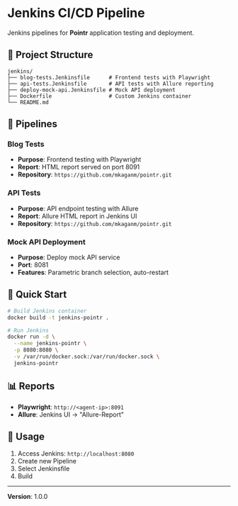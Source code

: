 # Jenkins CI/CD Pipeline

Jenkins pipelines for **Pointr** application testing and deployment.

## 📁 Project Structure

```
jenkins/
├── blog-tests.Jenkinsfile      # Frontend tests with Playwright
├── api-tests.Jenkinsfile       # API tests with Allure reporting
├── deploy-mock-api.Jenkinsfile # Mock API deployment
├── Dockerfile                  # Custom Jenkins container
└── README.md
```

## 🚀 Pipelines

### Blog Tests
- **Purpose**: Frontend testing with Playwright
- **Report**: HTML report served on port 8091
- **Repository**: `https://github.com/mkaganm/pointr.git`

### API Tests  
- **Purpose**: API endpoint testing with Allure
- **Report**: Allure HTML report in Jenkins UI
- **Repository**: `https://github.com/mkaganm/pointr.git`

### Mock API Deployment
- **Purpose**: Deploy mock API service
- **Port**: 8081
- **Features**: Parametric branch selection, auto-restart

## 🐳 Quick Start

```bash
# Build Jenkins container
docker build -t jenkins-pointr .

# Run Jenkins
docker run -d \
  --name jenkins-pointr \
  -p 8080:8080 \
  -v /var/run/docker.sock:/var/run/docker.sock \
  jenkins-pointr
```

## 📊 Reports

- **Playwright**: `http://<agent-ip>:8091`
- **Allure**: Jenkins UI → "Allure-Report"

## 🔧 Usage

1. Access Jenkins: `http://localhost:8080`
2. Create new Pipeline
3. Select Jenkinsfile
4. Build

---

**Version**: 1.0.0

